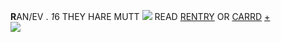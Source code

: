 <strong>R</strong>AN/EV . <i>1</i>6 THEY HARE MUTT <img src="https://autism.crd.co/assets/images/gallery15/82a92712.png?v=609aea25"> READ <a href="https://rentry.co/lops">RENTRY</a> OR <a href="https://masky.crd.co">CARRD</a> <a href="https://habit.crd.co">+</a>
<br>
<img src="https://64.media.tumblr.com/05658ff58ee348d1ef7b2f9bb0fc4b93/tumblr_psicd1so9o1xa4vijo1_540.gif">
